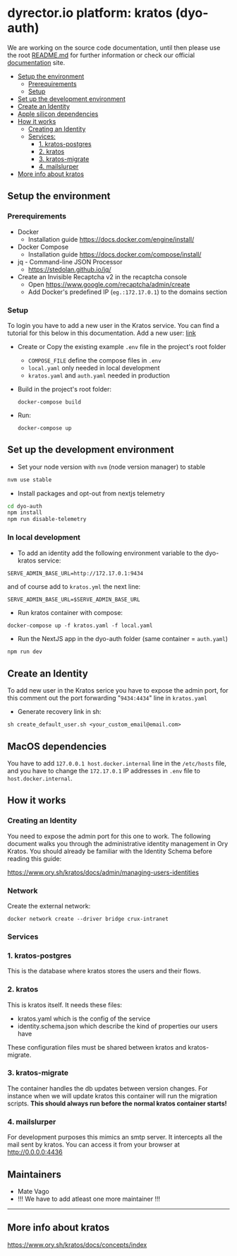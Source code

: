 # dyrector.io platform: kratos (dyo-auth)

We are working on the source code documentation, until then please use the root [README.md](../../README.md) for further information or check our official [documentation](https://docs.dyrector.io/) site.

- [Setup the environment](#setup-the-environment)
  - [Prerequirements](#prerequirements)
  - [Setup](#setup)
- [Set up the development environment](#set-up-the-development-environment)
- [Create an Identity](#create-an-identity)
- [Apple silicon dependencies](#apple-silicon-dependencies)
- [How it works](#how-it-works)
  - [Creating an Identity](#creating-an-identity)
  - [Services:](#services)
    - [1. kratos-postgres](#1-kratos-postgres)
    - [2. kratos](#2-kratos)
    - [3. kratos-migrate](#3-kratos-migrate)
    - [4. mailslurper](#4-mailslurper)
- [More info about kratos](#more-info-about-kratos)

## Setup the environment

### Prerequirements

- Docker
  - Installation guide https://docs.docker.com/engine/install/
- Docker Compose
  - Installation guide https://docs.docker.com/compose/install/
- jq - Command-line JSON Processor
  - https://stedolan.github.io/jq/
- Create an Invisible Recaptcha v2 in the recaptcha console
  - Open https://www.google.com/recaptcha/admin/create
  - Add Docker's predefined IP (`eg.:172.17.0.1`) to the domains section

### Setup

To login you have to add a new user in the Kratos service. You can find a
tutorial for this below in this documentation. Add a new user:
[link](#add-a-new-user)

- Create or Copy the existing example `.env` file in the project's root folder

  - `COMPOSE_FILE` define the compose files in `.env`
  - `local.yaml` only needed in local development
  - `kratos.yaml` and `auth.yaml` needed in production

- Build in the project's root folder:

  `docker-compose build`

- Run:

  `docker-compose up`

## Set up the development environment

- Set your node version with `nvm` (node version manager) to stable

```bash
nvm use stable
```

- Install packages and opt-out from nextjs telemetry

```bash
cd dyo-auth
npm install
npm run disable-telemetry
```

### In local development

- To add an identity add the following environment variable to the dyo-kratos
  service:

```
SERVE_ADMIN_BASE_URL=http://172.17.0.1:9434
```

and of course add to `kratos.yml` the next line:

```
SERVE_ADMIN_BASE_URL=$SERVE_ADMIN_BASE_URL
```

- Run kratos container with compose:

```
docker-compose up -f kratos.yaml -f local.yaml
```

- Run the NextJS app in the dyo-auth folder (same container = `auth.yaml`)

```bash
npm run dev
```

## Create an Identity

To add new user in the Kratos serice you have to expose the admin port, for this
comment out the port forwarding "`9434:4434`" line in `kratos.yaml`

- Generate recovery link in sh:

```
sh create_default_user.sh <your_custom_email@email.com>
```

## MacOS dependencies

You have to add `127.0.0.1 host.docker.internal` line in the `/etc/hosts` file,
and you have to change the `172.17.0.1` IP addresses in `.env` file to
`host.docker.internal`.

## How it works

### Creating an Identity

You need to expose the admin port for this one to work. The following document
walks you through the administrative identity management in Ory Kratos. You
should already be familiar with the Identity Schema before reading this guide:

https://www.ory.sh/kratos/docs/admin/managing-users-identities

### Network

Create the external network:

```
docker network create --driver bridge crux-intranet
```

### Services

### 1. kratos-postgres

This is the database where kratos stores the users and their flows.

### 2. kratos

This is kratos itself. It needs these files:

- kratos.yaml which is the config of the service
- identity.schema.json which describe the kind of properties our users have

These configuration files must be shared between kratos and kratos-migrate.

### 3. kratos-migrate

The container handles the db updates between version changes. For instance when
we will update kratos this container will run the migration scripts. **This
should always run before the normal kratos container starts!**

### 4. mailslurper

For development purposes this mimics an smtp server. It intercepts all the mail
sent by kratos. You can access it from your browser at http://0.0.0.0:4436

## Maintainers

- Mate Vago
- !!! We have to add atleast one more maintainer !!!

---

## More info about kratos

https://www.ory.sh/kratos/docs/concepts/index
